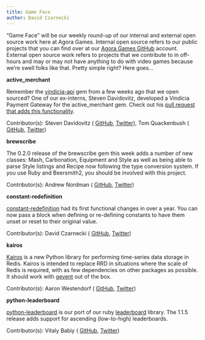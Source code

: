 ```yaml
---
title: Game Face
author: David Czarnecki
---
```

“Game Face” will be our weekly round-up of our internal and external open source work here at Agora Games. Internal open source refers to our public projects that you can find over at our [Agora Games GitHub](https://github.com/agoragames/) account. External open source work refers to projects that we contribute to in off-hours and may or may not have anything to do with video games because we’re swell folks like that. Pretty simple right? Here goes…

 **active_merchant**

 Remember the [vindicia-api](https://github.com/agoragames/vindicia-api) gem from a few weeks ago that we open sourced? One of our ex-interns, Steven Davidovitz, developed a Vindicia Payment Gateway for the active_merchant gem. Check out his [pull request that adds this functionality](https://github.com/Shopify/active_merchant/pull/332).

 Contributor(s): Steven Davidovitz ( [GitHub](https://github.com/steved555), [Twitter](https://twitter.com/#!/steved3298)), Tom Quackenbush ( [GitHub](https://github.com/tquackenbush/), [Twitter](https://twitter.com/#%21/tquackenbush))

 **brewscribe**

 The 0.2.0 release of the brewscribe gem this week adds a number of new classes: Mash, Carbonation, Equipment and Style as well as being able to parse Style listings and Recipe now following the type conversion system. If you use Ruby and Beersmith2, you should be involved with this project.

 Contributor(s): Andrew Nordman ( [GitHub](https://github.com/Cadwallion/), [Twitter](https://twitter.com/#%21/Cadwallion))

 **constant-redefinition**

 [constant-redefinition](https://github.com/czarneckid/constant-redefinition) had its first functional changes in over a year. You can now pass a block when defining or re-defining constants to have them unset or reset to their original value.

 Contributor(s): David Czarnecki ( [GitHub](https://github.com/czarneckid/), [Twitter](https://twitter.com/#!/czarneckid))

 **kairos**

 [Kairos](https://github.com/agoragames/kairos) is a new Python library for performing time-series data storage in Redis. Kairos is intended to replace RRD in situations where the scale of Redis is required, with as few dependencies on other packages as possible. It should work with [gevent](http://www.gevent.org/) out of the box.

 Contributor(s): Aaron Westendorf ( [GitHub](https://github.com/awestendorf/), [Twitter](https://twitter.com/#!/WashUffize))

 **python-leaderboard**

 [python-leaderboard](https://github.com/agoragames/python-leaderboard) is our port of our ruby [leaderboard](https://github.com/agoragames/leaderboard) library. The 1.1.5 release adds support for ascending (low-to-high) leaderboards.

 Contributor(s): Vitaly Babiy ( [GitHub](https://github.com/vbabiy), [Twitter](https://twitter.com/#!/vitaly_babiy))

  

  

  

